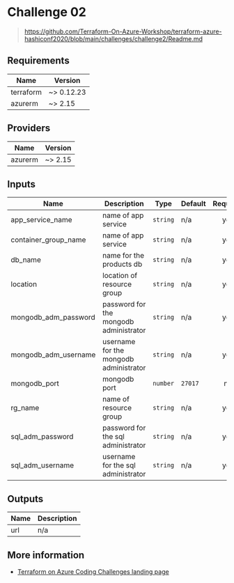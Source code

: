 # Challenge 02

> https://github.com/Terraform-On-Azure-Workshop/terraform-azure-hashiconf2020/blob/main/challenges/challenge2/Readme.md

<!-- BEGINNING OF PRE-COMMIT-TERRAFORM DOCS HOOK -->
## Requirements

| Name | Version |
|------|---------|
| terraform | ~> 0.12.23 |
| azurerm | ~> 2.15 |

## Providers

| Name | Version |
|------|---------|
| azurerm | ~> 2.15 |

## Inputs

| Name | Description | Type | Default | Required |
|------|-------------|------|---------|:--------:|
| app\_service\_name | name of app service | `string` | n/a | yes |
| container\_group\_name | name of app service | `string` | n/a | yes |
| db\_name | name for the products db | `string` | n/a | yes |
| location | location of resource group | `string` | n/a | yes |
| mongodb\_adm\_password | password for the mongodb administrator | `string` | n/a | yes |
| mongodb\_adm\_username | username for the mongodb administrator | `string` | n/a | yes |
| mongodb\_port | mongodb port | `number` | `27017` | no |
| rg\_name | name of resource group | `string` | n/a | yes |
| sql\_adm\_password | password for the sql administrator | `string` | n/a | yes |
| sql\_adm\_username | username for the sql administrator | `string` | n/a | yes |

## Outputs

| Name | Description |
|------|-------------|
| url | n/a |

<!-- END OF PRE-COMMIT-TERRAFORM DOCS HOOK -->

## More information

- [Terraform on Azure Coding Challenges landing page](https://terraform-on-azure-workshop.github.io/)
